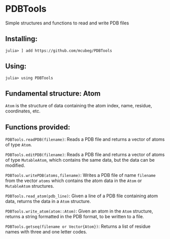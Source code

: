 # PDBTools
Simple structures and functions to read and write PDB files

## Installing:

```
julia> ] add https://github.com/mcubeg/PDBTools
```

## Using:

```
julia> using PDBTools
```

## Fundamental structure: Atom

`Atom` is the structure of data containing the atom index, name,
residue, coordinates, etc.

## Functions provided:

`PDBTools.readPDB(filename)`: Reads a PDB file and returns a vector of atoms of
type `Atom`.

`PDBTools.editPDB(filename)`: Reads a PDB file and returns a vector of atoms
of type `MutableAtom`, which contains the same data, but the data can be
modified.

`PDBTools.writePDB(atoms,filename)`: Writes a PDB file of name `filename` from the vector
`atoms` which contains the atom data in the `Atom` or `MutableAtom` structures.

`PDBTools.read_atom(pdb_line)`: Given a line of a PDB file containing atom data,
returns the data in a `Atom` structure.

`PDBTools.write_atom(atom::Atom)`: Given an atom in the `Atom` structure, returns
a string formatted in the PDB format, to be written to a file. 

`PDBTools.getseq(filename or Vector{Atom})`: Returns a list of residue names with three
and one letter codes.

